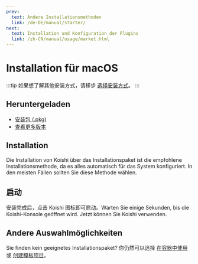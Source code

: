 ```yaml
---
prev:
  text: Andere Installationsmethoden
  link: /de-DE/manual/starter/
next:
  text: Installation und Konfiguration der Plugins
  link: /zh-CN/manual/usage/market.html
---
```


# Installation für macOS

:::tip
如果想了解其他安装方式，请移步 [选择安装方式](./index.md)。
:::

## Heruntergeladen

- [安装包 (.pkg)](https://k.ilharp.cc/osx.pkg)
- [查看更多版本](https://github.com/koishijs/koishi-desktop/releases)

## Installation

Die Installation von Koishi über das Installationspaket ist die empfohlene Installationsmethode, da es alles automatisch für das System konfiguriert. In den meisten Fällen sollten Sie diese Methode wählen.

## 启动

安装完成后，点击 Koishi 图标即可启动。Warten Sie einige Sekunden, bis die Koishi-Konsole geöffnet wird. Jetzt können Sie Koishi verwenden.

## Andere Auswahlmöglichkeiten

Sie finden kein geeignetes Installationspaket? 你仍然可以选择 [在容器中使用](./docker.md) 或 [创建模板项目](./boilerplate.md)。
